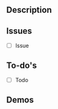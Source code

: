## Description <!-- Quick High-level Overview, include JIRA ticket # here maybe? -->



## Issues <!-- If Applicable -->
- [ ] Issue



## To-do's <!-- If Applicable -->
- [ ] Todo



## Demos <!-- If Applicable -->
